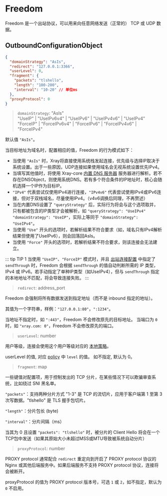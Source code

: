 # Freedom

Freedom 是一个出站协议，可以用来向任意网络发送（正常的） TCP 或 UDP 数据。

## OutboundConfigurationObject

```json
{
  "domainStrategy": "AsIs",
  "redirect": "127.0.0.1:3366",
  "userLevel": 0,
  "fragment": {
    "packets": "tlshello",
    "length": "100-200",
    "interval": "10-20" // 单位ms
  },
  "proxyProtocol": 0
}
```

> `domainStrategy`: "AsIs"<br>
> "UseIP" | "UseIPv6v4" | "UseIPv6" | "UseIPv4v6" | "UseIPv4"<br>
> "ForceIP" | "ForceIPv6v4" | "ForceIPv6" | "ForceIPv4v6" | "ForceIPv4"

默认值 `"AsIs"`。

当目标地址为域名时，配置相应的值，Freedom 的行为模式如下：

- 当使用 `"AsIs"` 时，Xray将直接使用系统栈发起连接，优先级与选择IP取决于系统设置。出于一些原因，UDP连接如果使用域名会无视系统设置优先IPv4。
- 当填写其他值时，将使用 Xray-core [内置 DNS 服务器](../dns.md) 服务器进行解析。若不存在DNSObject，则使用系统DNS。若有多个符合条件的IP地址时，核心会随机选择一个IP作为目标IP。
- `"IPv4"` 代表尝试仅使用IPv4进行连接，`"IPv4v6"` 代表尝试使用IPv4或IPv6连接，但对于双栈域名，尽量使用IPv4。（v4v6调换后同理，不再赘述）
- 当在内置DNS设置了 `"queryStrategy"` 后，实际行为将会与这个选项取并，只有都被包含的IP类型才会被解析，如 `"queryStrategy": "UseIPv4"` `"domainStrategy": "UseIP"`，实际上等同于 `"domainStrategy": "UseIPv4"`。
- 当使用 `"Use"` 开头的选项时，若解析结果不符合要求（如，域名只有IPv4解析结果但使用了UseIPv6），则会回落回AsIs。
- 当使用 `"Force"` 开头的选项时，若解析结果不符合要求，则该连接会无法建立。

::: tip TIP 1
当使用 `"UseIP"`、`"ForceIP"` 模式时，并且 [出站连接配置](../outbound.md#outboundobject) 中指定了 `sendThrough` 时，Freedom 会根据 `sendThrough` 的值自动判断所需的 IP 类型，IPv4 或 IPv6。若手动指定了单种IP类型（如UseIPv4），但与 `sendThrough` 指定的本地地址不匹配，将会导致连接失败。
:::

> `redirect`: address_port

Freedom 会强制将所有数据发送到指定地址（而不是 inbound 指定的地址）。

其值为一个字符串，样例：`"127.0.0.1:80"`，`":1234"`。

当地址不指定时，如 `":443"`，Freedom 不会修改原先的目标地址。
当端口为 `0` 时，如 `"xray.com: 0"`，Freedom 不会修改原先的端口。

> `userLevel`: number

用户等级，连接会使用这个用户等级对应的 [本地策略](../policy.md#levelpolicyobject)。

userLevel 的值, 对应 [policy](../policy.md#policyobject) 中 `level` 的值。 如不指定, 默认为 0。

> `fragment`: map

一些键值对配置项，用于控制发出的 TCP 分片，在某些情况下可以欺骗审查系统，比如绕过 SNI 黑名单。

`"packets"`：支持两种分片方式 "1-3" 是 TCP 的流切片，应用于客户端第 1 至第 3 次写数据。"tlshello" 是 TLS 握手包切片。

`"length"`：分片包长 (byte)

`"interval"`：分片间隔（ms）

当其为 0 且设置 `"packets": "tlshello"` 时，被分片的 Client Hello 将会在一个TCP包中发送（如果其原始大小未超过MSS或MTU导致被系统自动分片）

> `proxyProtocol`: number

PROXY protocol 通常配合 `redirect` 重定向到开启了 PROXY protocol 协议的 Nginx 或其他后端服务中。如果后端服务不支持 PROXY protocol 协议，连接将会被断开。

proxyProtocol 的值为 PROXY protocol 版本号，可选 `1` 或 `2`，如不指定，默认为 `0` 不启用。
